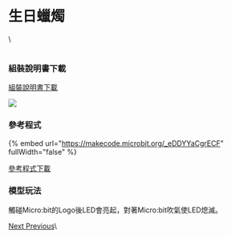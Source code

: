 # 生日蠟燭

\


<figure><img src="https://kittenbothk.readthedocs.io/en/latest/_images/candle1.png" alt=""><figcaption></figcaption></figure>

### 組裝說明書下載

[組裝說明書下載](https://drive.google.com/drive/folders/1wg\_edUZFrqyUONA0FJ6vFBkGArRsfnf4?usp=sharing)

![](https://kittenbothk.readthedocs.io/en/latest/\_images/candle\_wire.png)

### 參考程式

{% embed url="https://makecode.microbit.org/_eDDYYaCgrECF" fullWidth="false" %}

[參考程式下載](https://makecode.microbit.org/\_ibiY2j9o9iTc)

### 模型玩法

觸碰Micro:bit的Logo後LED會亮起，對著Micro:bit吹氣使LED熄滅。

[Next ](https://kittenbothk.readthedocs.io/en/latest/Kits/classroom\_inventor/instructions/gate.html)[ Previous](https://kittenbothk.readthedocs.io/en/latest/Kits/classroom\_inventor/instructions/firealarm.html)\
